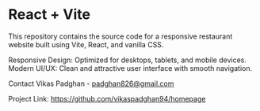 # React + Vite

This repository contains the source code for a responsive restaurant website built using Vite, React, and vanilla CSS.

Responsive Design: Optimized for desktops, tablets, and mobile devices.
Modern UI/UX: Clean and attractive user interface with smooth navigation.



Contact
Vikas Padghan - padghan826@gmail.com

Project Link: https://github.com/vikaspadghan94/homepage
